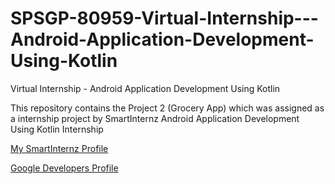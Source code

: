 # SPSGP-80959-Virtual-Internship---Android-Application-Development-Using-Kotlin
Virtual Internship - Android Application Development Using Kotlin

This repository contains the Project 2 (Grocery App) which was assigned as a internship project by SmartInternz Android Application Development Using Kotlin Internship

[My SmartInternz Profile](https://smartinternz.com/student-profile/feed/U0IyMDIwMDAyNjAzMA==)

[Google Developers Profile](https://g.dev/itsabhi)
